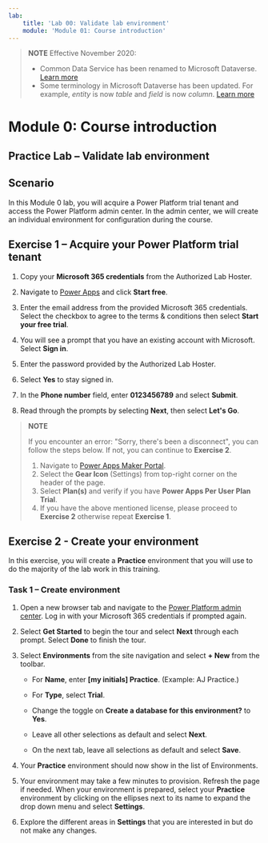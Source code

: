 ```yaml
---
lab:
    title: 'Lab 00: Validate lab environment'
    module: 'Module 01: Course introduction'
---
```



> **NOTE**
> Effective November 2020:
>
> - Common Data Service has been renamed to Microsoft Dataverse. [Learn more](https://aka.ms/PAuAppBlog)
> - Some terminology in Microsoft Dataverse has been updated. For example, *entity* is now *table* and *field* is now *column*. [Learn more](https://go.microsoft.com/fwlink/?linkid=2147247)
>


Module 0: Course introduction
=============================

## Practice Lab – Validate lab environment

Scenario
--------

In this Module 0 lab, you will acquire a Power Platform trial tenant and access the Power Platform admin center. In the admin center, we will create an individual environment for configuration during the course.

Exercise 1 – Acquire your Power Platform trial tenant 
-----------------------------------------------------

1. Copy your **Microsoft 365 credentials** from the Authorized Lab Hoster.

2. Navigate to [Power Apps](https://powerapps.microsoft.com/) and click **Start free**.

3. Enter the email address from the provided Microsoft 365 credentials. Select the checkbox to agree to the terms & conditions then select **Start your free trial**.

4. You will see a prompt that you have an existing account with Microsoft. Select **Sign in**.

5. Enter the password provided by the Authorized Lab Hoster. 

6. Select **Yes** to stay signed in.

7. In the **Phone number** field, enter **0123456789** and select **Submit**.

8. Read through the prompts by selecting **Next**, then select **Let's Go**.

> **NOTE**
>
> If you encounter an error: "Sorry, there's been a disconnect", you can follow the steps below. If not, you can continue to **Exercise 2**.
>
> 1. Navigate to [Power Apps Maker Portal](https://make.powerapps.com).
> 2. Select the **Gear Icon** (Settings) from top-right corner on the header of the page.
> 3. Select **Plan(s)** and verify if you have **Power Apps Per User Plan Trial**. 
> 4. If you have the above mentioned license, please proceed to **Exercise 2** otherwise repeat **Exercise 1**.


Exercise 2 - Create your environment 
------------------------------------

In this exercise, you will create a **Practice** environment that you will use to do the majority of the lab work in this training. 

### Task 1 – Create environment

1.  Open a new browser tab and navigate to the [Power Platform admin center](https://admin.powerplatform.microsoft.com). 
    Log in with your Microsoft 365 credentials if prompted again. 

2.  Select **Get Started** to begin the tour and select **Next** through each prompt. Select **Done** to finish the tour. 

3.  Select **Environments** from the site navigation and select **+ New** from the toolbar. 

    - For **Name**, enter **[my initials] Practice**. (Example: AJ Practice.) 
    
    - For **Type**, select **Trial**. 
    
    - Change the toggle on **Create a database for this environment?** to **Yes**. 
    
    - Leave all other selections as default and select **Next**. 

    - On the next tab, leave all selections as default and select **Save**. 

4.  Your **Practice** environment should now show in the list of Environments. 

5.  Your environment may take a few minutes to provision. Refresh the page if needed. When your environment is prepared, select your **Practice** environment by clicking on the ellipses next to its name to expand the drop down menu and select **Settings**.  

6.  Explore the different areas in **Settings** that you are interested in but do not make any changes. 

